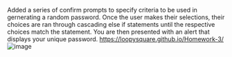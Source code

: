 Added a series of confirm prompts to specify criteria to be used in gernerating a random password. Once the user makes their selections, their choices are ran through cascading else if statements until the respective choices match the statement. You are then presented with an alert that displays your unique password. https://loopysquare.github.io/Homework-3/
![image](https://user-images.githubusercontent.com/85306141/125888577-d67262c2-670e-44de-b24b-cd6c8a3d9c70.png)

